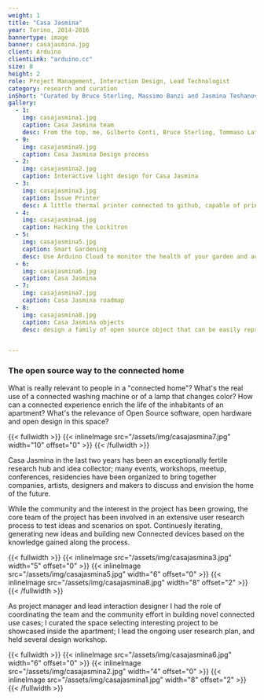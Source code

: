 ```yaml
---
weight: 1
title: "Casa Jasmina"
year: Torino, 2014-2016
bannertype: image
banner: casajasmina.jpg
client: Arduino
clientLink: "arduino.cc"
size: 8
height: 2
role: Project Management, Interaction Design, Lead Technologist
category: research and curation
inShort: "Curated by Bruce Sterling, Massimo Banzi and Jasmina Teshanovich, [Casa Jasmina](http://casajasmina.arduino.cc) is an ongoing pilot project in the business space of domestic electronic networking, or, “the Internet of Things in the Home.”<br>The goal was to integrate traditional Italian skills in furniture and interior design with emergent skills in Italian open-source electronics."
gallery:
  - 1:
    img: casajasmina1.jpg
    caption: Casa Jasmina team
    desc: From the top, me, Gilberto Conti, Bruce Sterling, Tommaso Laterza, Mattia della Libera, Jasmina Teshanovich, Alessandro Squatrito
  - 9:
    img: casajasmina9.jpg
    caption: Casa Jasmina Design process
  - 2:
    img: casajasmina2.jpg
    caption: Interactive light design for Casa Jasmina
  - 3:
    img: casajasmina3.jpg
    caption: Issue Printer
    desc: A little thermal printer connected to github, capable of printing new issue opened on the casajasmina Github page and help us keep track of the projects.
  - 4:
    img: casajasmina4.jpg
    caption: Hacking the Lockitron
  - 5:
    img: casajasmina5.jpg
    caption: Smart Gardening
    desc: Use Arduino Cloud to monitor the health of your garden and activate irrigation when needed.
  - 6:
    img: casajasmina6.jpg
    caption: Casa Jasmina
  - 7:
    img: casajasmina7.jpg
    caption: Casa Jasmina roadmap
  - 8:
    img: casajasmina8.jpg
    caption: Casa Jasmina objects
    desc: design a family of open source object that can be easily reproduce using digital fabrication tools and open hardware.


---
```

### The open source way to the connected home

What is really relevant to people in a "connected home"? What's the real use of a connected washing machine or of a lamp that changes color? How can a connected experience enrich the life of the inhabitants of an apartment? What's the relevance of Open Source software, open hardware and open design in this space?

{{< fullwidth >}}
	{{< inlineImage src="/assets/img/casajasmina7.jpg" width="10" offset="0" >}}
{{< /fullwidth >}}


Casa Jasmina in the last two years has been an exceptionally fertile research hub and idea collector; many events, workshops, meetup, conferences, residencies have been organized to bring together companies, artists, designers and makers to discuss and envision the home of the future.

While the community and the interest in the project has been growing, the core team  of the project has been involved in an extensive user research process to test ideas and scenarios on spot. Continuesly iterating, generating new ideas and building new Connected devices based on the knowledge gained along the process.

{{< fullwidth >}}
	{{< inlineImage src="/assets/img/casajasmina3.jpg" width="5" offset="0" >}}
	{{< inlineImage src="/assets/img/casajasmina5.jpg" width="6" offset="0" >}}
	{{< inlineImage src="/assets/img/casajasmina8.jpg" width="8" offset="2" >}}
{{< /fullwidth >}}


As project manager and lead interaction designer I had the role of coordinating the team and the community effort in building novel connected use cases; I curated the space selecting interesting project to be showcased inside the apartment; I lead the ongoing user research plan, and held several design workshop.

{{< fullwidth >}}
	{{< inlineImage src="/assets/img/casajasmina6.jpg" width="6" offset="0" >}}
	{{< inlineImage src="/assets/img/casajasmina2.jpg" width="4" offset="0" >}}
	{{< inlineImage src="/assets/img/casajasmina1.jpg" width="8" offset="2" >}}
{{< /fullwidth >}}
